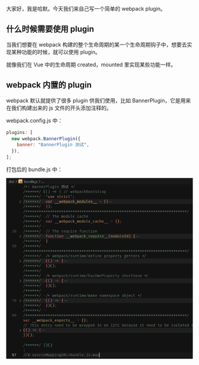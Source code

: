 大家好，我是哈默。今天我们来自己写一个简单的 webpack plugin。

## 什么时候需要使用 plugin

当我们想要在 webpack 构建的整个生命周期的某一个生命周期钩子中，想要去实现某种功能的时候，就可以使用 plugin。

就像我们在 Vue 中的生命周期 created，mounted 里实现某些功能一样。

## webpack 内置的 plugin

webpack 默认就提供了很多 plugin 供我们使用，比如 BannerPlugin，它是用来在我们构建出来的 js 文件的开头添加注释的。

webpack.config.js 中：

```js
plugins: [
  new webpack.BannerPlugin({
    banner: "BannerPlugin 测试",
  }),
];
```

打包后的 bundle.js 中：

![](./BannerPlugin.png)
